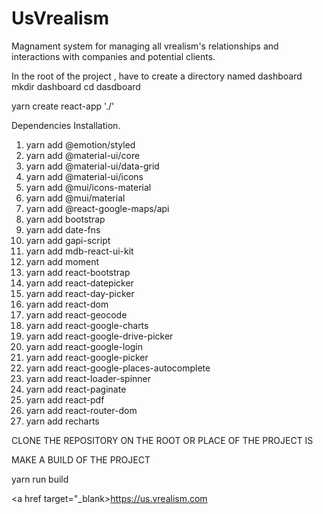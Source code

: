 # UsVrealism
Magnament system for managing all  vrealism's relationships and interactions with companies and potential clients.

In the root of the project , have to create a directory named dashboard mkdir dashboard 
cd dasdboard

yarn create react-app './'

Dependencies Installation.

1. yarn add @emotion/styled
2. yarn add @material-ui/core
3. yarn add @material-ui/data-grid
4. yarn add @material-ui/icons
5. yarn add @mui/icons-material
6. yarn add @mui/material
7. yarn add @react-google-maps/api
8. yarn add bootstrap
9. yarn add date-fns
10. yarn add gapi-script
11. yarn add mdb-react-ui-kit
12. yarn add moment
13. yarn add react-bootstrap
14. yarn add react-datepicker
15. yarn add react-day-picker
16. yarn add react-dom
17. yarn add react-geocode
18. yarn add react-google-charts
19. yarn add react-google-drive-picker
20. yarn add react-google-login
21. yarn add react-google-picker
22. yarn add react-google-places-autocomplete
23. yarn add react-loader-spinner
24. yarn add react-paginate
25. yarn add react-pdf
26. yarn add react-router-dom
27. yarn add recharts

CLONE THE REPOSITORY ON THE ROOT OR PLACE OF THE PROJECT IS

MAKE A BUILD OF THE PROJECT

yarn run build

<a href target="_blank>https://us.vrealism.com<a/>

















